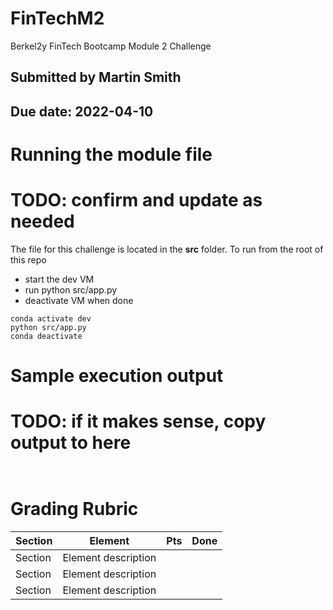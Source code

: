 # FinTechM2
Berkel2y FinTech Bootcamp Module 2 Challenge

## Submitted by Martin Smith
## Due date: 2022-04-10

# Running the module file
# TODO: confirm and update as needed
The file for this challenge is located in the **src** folder.
To run from the root of this repo
   * start the dev VM
   * run python src/app.py
   * deactivate VM when done 
```
conda activate dev
python src/app.py
conda deactivate
``` 

# Sample execution output
# TODO: if it makes sense, copy output to here
```


```

# Grading Rubric
| Section    |      Element                                                 |  Pts  |  Done |
|------------|--------------------------------------------------------------|:-----:|:-----:|
| Section    | Element description                                          |       |       |
| Section    | Element description                                          |       |       |
| Section    | Element description                                          |       |       |

